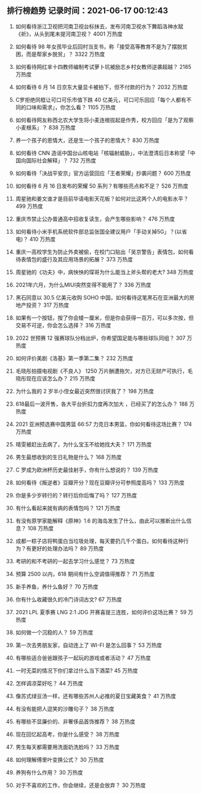 
## 排行榜趋势 记录时间：2021-06-17 00:12:43
  
  1. 如何看待浙江卫视把河南卫视台标抹去，发布河南卫视水下舞蹈洛神水赋《祈》，从头到尾未提河南卫视？ 4001 万热度
    
  2. 如何看待 98 年女孩毕业后回村当支书，称「接受高等教育不是为了摆脱贫困，而是帮家乡脱贫」？ 3322 万热度
    
  3. 如何看待网红芈十四教师编制考试萝卜坑被励志乡村女教师逆袭超越？ 2185 万热度
    
  4. 如何看待 6 月 14 日京东大量显卡被拍下，但不付款的行为？ 2032 万热度
    
  5. C罗拒绝同框让可口可乐市值下跌 40 亿美元，可口可乐回应「每个人都有不同的口味和需求」，你怎么看？ 1105 万热度
    
  6. 如何看待网友称西北农大学生将小麦连根拔起是作秀，校方回应「是为了观察小麦根系」？ 838 万热度
    
  7. 养一个孩子的恩情大，还是生一个孩子的恩情大？ 830 万热度
    
  8. 如何看待 CNN 造谣中国台山核电站「核辐射威胁」，中法澄清后日本称望「中国向国际社会解释」？ 732 万热度
    
  9. 如何看待「决战平安京」官方运营回应「王者荣耀」抄袭问题？ 600 万热度
    
  10. 如何看待 6 月 16 日发布的荣耀 50 系列？有哪些亮点和不足？ 526 万热度
    
  11. 周星驰和姜文谁才是目前华语电影天花板？如何对比这两个人的电影水平？ 499 万热度
    
  12. 重庆市禁止公办普通高中招收复读生，会产生哪些影响？ 476 万热度
    
  13. 如何看待小米手机系统软件部总监张国全建议用户「手动关掉5G」？(以省电)？ 410 万热度
    
  14. 重庆一高校学生为防止外卖被偷，在校门口贴出「吴京警告」表情包，如何看待表情包的盛行及其应用场景的拓展？ 373 万热度
    
  15. 周星驰的《功夫》中，病怏怏的琛哥为什么能当上斧头帮的老大? 348 万热度
    
  16. 2021年六月，为什么MIUI突然变得不能用了？ 336 万热度
    
  17. 黑石同意以 30.5 亿美元收购 SOHO 中国，如何看待这笔黑石在亚洲最大的房地产投资？ 317 万热度
    
  18. 如果有一个按钮，按了你会矮一厘米，但是你会获得一百万，可以多次按，但交易不可逆，你会怎么选择？ 316 万热度
    
  19. 2022 世预赛 12 强赛球队分档出炉，你希望国足能与哪些球队同组？ 307 万热度
    
  20. 如何评价美剧《洛基》第一季第二集？ 232 万热度
    
  21. 毛晓彤拍摄电视剧《不良人》 1250 万片酬遭拖欠，对方已无财产可执行，毛晓彤现在应该怎么办？ 215 万热度
    
  22. 为什么我的 2 岁半小侄女最近突然很讨厌我了？ 198 万热度
    
  23. 618最后一波开售，各大平台折扣力度再次加大 ，已经买了的怎么办？ 188 万热度
    
  24. 2021 亚洲预选赛中国男篮 66:57 力克日本男篮，你如何看待这场比赛？ 174 万热度
    
  25. 晴雯被赶出去病了，为什么宝玉不给她找大夫？ 171 万热度
    
  26. 男生最想收到的生日礼物是什么？ 168 万热度
    
  27. C 罗成为欧洲杯历史最佳射手，你有什么想说的？ 139 万热度
    
  28. 如何看待《叛逆者》豆瓣开分？现在豆瓣评分可参照度高吗？ 133 万热度
    
  29. 你是多少岁转行的？转行后你后悔了吗？ 127 万热度
    
  30. 有什么看起来就有病的表情包吗？ 121 万热度
    
  31. 有没有原学家能解释《原神》1.6 的海岛发生了什么，由此可以推断出什么信息？ 108 万热度
    
  32. 成都一粽子店将鸭蛋白当垃圾处理，每天要扔几千个蛋白。如何看待这种行为？有更好的处理办法吗？ 89 万热度
    
  33. 考研的和不考研的一起去学习什么感觉？ 73 万热度
    
  34. 预算 2500 以内，618 期间有什么空调值得推荐？ 71 万热度
    
  35. 新手养鱼，养什么鱼好？ 70 万热度
    
  36. 你有什么收藏很久的冷门诗词古文? 67 万热度
    
  37. 2021 LPL 夏季赛 LNG 2:1 JDG 开赛喜提三连胜，如何评价这场比赛？ 59 万热度
    
  38. 如何做一个沉稳的人？ 59 万热度
    
  39. 第一次去男朋友家，自动连上了 WI-FI 是怎么回事？ 53 万热度
    
  40. 有哪些适合爸爸跟孩子一起玩的游戏或者活动？ 47 万热度
    
  41. 一时无菜的情况下你们拿过什么当下酒菜? 45 万热度
    
  42. 怎样调凉菜好吃？ 44 万热度
    
  43. 像苏式绿豆汤一样，还有哪些苏州人必推的夏日宝藏美食？ 41 万热度
    
  44. 有没有能把人逗笑的沙雕句子？ 38 万热度
    
  45. 有哪些不显廉价的、非奢侈品首饰推荐？ 38 万热度
    
  46. 现在回忆起高考，你是什么感受？ 38 万热度
    
  47. 男生每天都需要用洗面奶洗脸吗？ 33 万热度
    
  48. 如何理解傅里叶变换公式？ 30 万热度
    
  49. 养狗有什么作用？ 30 万热度
    
  50. 对于不喜欢的工作，你会继续，还是会放弃？ 30 万热度
    